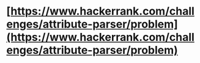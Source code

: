 # [https://www.hackerrank.com/challenges/attribute-parser/problem](https://www.hackerrank.com/challenges/attribute-parser/problem)
